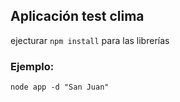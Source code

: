 ## Aplicación test clima


ejecturar ```npm install``` para las librerías

### Ejemplo:
```
node app -d "San Juan"
```